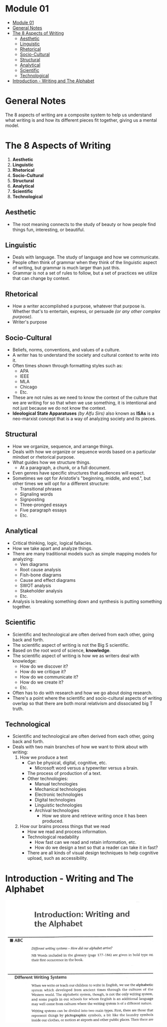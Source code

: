 # Module 01

<!-- TOC -->
* [Module 01](#module-01)
* [General Notes](#general-notes)
* [The 8 Aspects of Writing](#the-8-aspects-of-writing)
  * [Aesthetic](#aesthetic)
  * [Linguistic](#linguistic)
  * [Rhetorical](#rhetorical)
  * [Socio-Cultural](#socio-cultural)
  * [Structural](#structural)
  * [Analytical](#analytical)
  * [Scientific](#scientific)
  * [Technological](#technological)
* [Introduction - Writing and The Alphabet](#introduction---writing-and-the-alphabet)
<!-- TOC -->

# General Notes

The 8 aspects of writing are a composite system to help us understand what writing is and how its different pieces fit
together, giving us a mental model.

# The 8 Aspects of Writing

1. **Aesthetic**
2. **Linguistic**
3. **Rhetorical**
4. **Socio-Cultural**
5. **Structural**
6. **Analytical**
7. **Scientific**
8. **Technological**

## Aesthetic

- The root meaning connects to the study of beauty or how people find things fun, interesting, or beautiful.

## Linguistic

- Deals with language. The study of language and how we communicate.
- People often think of grammar when they think of the linguistic aspect of writing, but grammar is much larger than
  just this.
- Grammar is not a set of rules to follow, but a set of practices we utilize that can change by context.

## Rhetorical

- How a writer accomplished a purpose, whatever that purpose is. Whether that's to entertain, express, or persuade _(or
  any other complex purpose)_.
- Writer's purpose

## Socio-Cultural

- Beliefs, norms, conventions, and values of a culture.
- A writer has to understand the society and cultural context to write into it.
- Often times shown through formatting styles such as:
    - APA
    - IEEE
    - MLA
    - Chicago
    - Etc.
- These are not rules as we need to know the context of the culture that we are writing for so that when we use
  something, it is intentional and not just because we do not know the context.
- **Ideological State Apparatuses** _(by Alfu Sirs)_ also known as **ISAs** is a neo-marxist concept that is a way of
  analyzing society and its pieces.

## Structural

- How we organize, sequence, and arrange things.
- Deals with how we organize or sequence words based on a particular mindset or rhetorical purpose.
- What guides how we structure things.
    - At a paragraph, a chunk, or a full document.
- Even genres have specific structures that audiences will expect.
- Sometimes we opt for Aristotle's "beginning, middle, and end.", but other times we will opt for a different structure:
    - Transitional phrases
    - Signaling words
    - Signposting
    - Three-pronged essays
    - Five paragraph essays
    - Etc.

## Analytical

- Critical thinking, logic, logical fallacies.
- How we take apart and analyze things.
- There are many traditional models such as simple mapping models for analyzing:
    - Ven diagrams
    - Root cause analysis
    - Fish-bone diagrams
    - Cause and effect diagrams
    - SWOT analysis
    - Stakeholder analysis
    - Etc.
- Analysis is breaking something down and synthesis is putting something together.

## Scientific

- Scientific and technological are often derived from each other, going back and forth.
- The scientific aspect of writing is not the Big S scientific.
- Based on the root word of science, **knowledge**.
- The scientific aspect of writing is how we as writers deal with knowledge:
    - How do we discover it?
    - How do we critique it?
    - How do we communicate it?
    - How do we create it?
    - Etc.
- Often has to do with research and how we go about doing research.
- There's a point where the scientific and socio-cultural aspects of writing overlap so that there are both moral
  relativism and dissociated big T truth.

## Technological

- Scientific and technological are often derived from each other, going back and forth.
- Deals with two main branches of how we want to think about with writing:
    1. How we produce a text
        - Can be physical, digital, cognitive, etc.
            - Microsoft word versus a typewriter versus a brain.
        - The process of production of a text.
        - Other technologies:
            - Manual technologies
            - Mechanical technologies
            - Electronic technologies
            - Digital technologies
            - Linguistic technologies
            - Archival technologies
                - How we store and retrieve writing once it has been produced.
    2. How our brains process things that we read
        - How we read and process information.
        - Technological readability
            - How fast can we read and retain information, etc.
            - How do we design a text so that a reader can take it in fast?
        - There are all kinds of visual design techniques to help cognitive upload, such as accessibility.

# Introduction - Writing and The Alphabet

[![](assets/pdf_intro_to_writing.png)](assets/27-latham_(2002)_introduction-writing_systems_and_english_alphabet.pdf)

